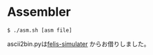 # Assembler

```shell
$ ./asm.sh [asm file]
```

ascii2bin.pyは[felis-simulater](https://github.com/ordovicia/felis-simulator)
からお借りしました。
